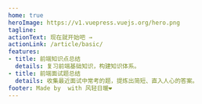 ```yaml
---
home: true
heroImage: https://v1.vuepress.vuejs.org/hero.png
tagline: 
actionText: 现在就开始吧 →
actionLink: /article/basic/
features:
- title: 前端知识点总结
  details: 复习前端基础知识，构建知识体系。
- title: 前端面试题总结
  details: 收集最近面试中常考的题，提炼出简短、直入人心的答案。
footer: Made by  with 风轻日暖❤️
---
```

